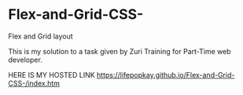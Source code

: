 # Flex-and-Grid-CSS-
Flex and Grid layout 

This is my solution to a task given by Zuri Training for Part-Time web developer.

HERE IS MY HOSTED LINK
https://lifepopkay.github.io/Flex-and-Grid-CSS-/index.htm

